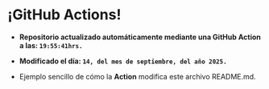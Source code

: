 # ¡GitHub Actions!
* **Repositorio actualizado automáticamente mediante una GitHub Action a las: `19:55:41hrs.`**
* **Modificado el día: `14, del mes de septiembre, del año 2025.`**

* Ejemplo sencillo de cómo la **Action** modifica este archivo README.md.
